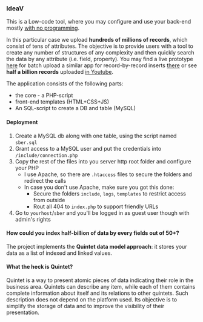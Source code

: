 ### IdeaV

This is a Low-code tool, where you may configure and use your back-end mostly [with no programming](https://www.youtube.com/watch?v=HRDTs3JPvOc).

In this particular case we upload **hundreds of millions of records**, which consist of tens of attributes.
The objective is to provide users with a tool to create any number of structures of any complexity and then quickly search the data by any attribute (i.e. field, property).
You may find a live prototype [here](https://ideav.pro/sber) for batch upload
a similar app for record-by-record inserts [there](https://dev.forthcrm.ru/my)
or see **half a billion records** uploaded [in Youtube](https://www.youtube.com/watch?v=l0eg2xuC9Ks).

The application consists of the following parts:
 - the core - a PHP-script
 - front-end templates (HTML+CSS+JS)
 - An SQL-script to create a DB and table (MySQL)

#### Deployment
1. Create a MySQL db along with one table, using the script named `sber.sql`
2. Grant access to a MySQL user and put the credentials into `/include/connection.php`
3. Copy the rest of the files into you server http root folder and configure your PHP
   - I use Apache, so there are `.htaccess` files to secure the folders and redirect the calls
   - In case you don't use Apache, make sure you got this done:
     - Secure the folders `include`, `logs`, `templates` to restrict access from outside
     - Rout all 404 to `index.php` to support friendly URLs
4. Go to `yourhost`/`sber` and you'll be logged in as guest user though with admin's rights

#### How could you index half-billion of data by every fields out of 50+?

The project implements the **Quintet data model approach**: it stores your data as a list of indexed and linked values.

#### What the heck is Quintet?
Quintet is a way to present atomic pieces of data indicating their role in the business area. Quintets can describe any item, while each of them contains complete information about itself and its relations to other quintets. Such description does not depend on the platform used. Its objective is to simplify the storage of data and to improve the visibility of their presentation.

